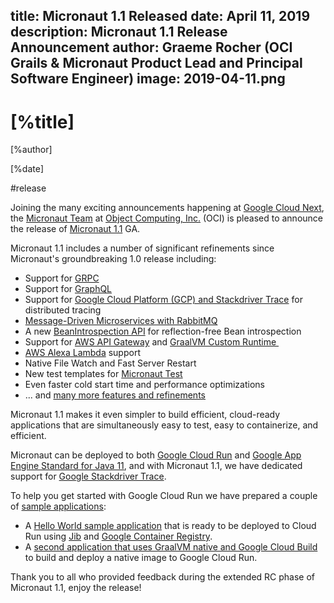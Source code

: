 title: Micronaut 1.1 Released
date: April 11, 2019  
description: Micronaut 1.1 Release Announcement
author: Graeme Rocher (OCI Grails & Micronaut Product Lead and Principal Software Engineer)
image: 2019-04-11.png
---

# [%title]

[%author]

[%date] 

#release

Joining the many exciting announcements happening at [Google Cloud Next](https://cloud.withgoogle.com/next/sf), the [Micronaut Team](https://objectcomputing.com/products/2gm-team) at [Object Computing, Inc.](https://objectcomputing.com/) (OCI) is pleased to announce the release of [Micronaut 1.1](https://github.com/micronaut-projects/micronaut-core/releases/tag/v1.1.0) GA.

Micronaut 1.1 includes a number of significant refinements since Micronaut's groundbreaking 1.0 release including:

*   Support for [GRPC](https://grpc.io)
*   Support for [GraphQL](https://micronaut-projects.github.io/micronaut-graphql/latest/guide/index.html)
*   Support for [Google Cloud Platform (GCP) and Stackdriver Trace](https://micronaut-projects.github.io/micronaut-gcp/latest/guide/) for distributed tracing
*   [Message-Driven Microservices with RabbitMQ](https://micronaut-projects.github.io/micronaut-rabbitmq/latest/guide/)
*   A new [BeanIntrospection API](https://docs.micronaut.io/snapshot/guide/index.html#introspection) for reflection-free Bean introspection
*   Support for [AWS API Gateway](https://micronaut-projects.github.io/micronaut-aws/latest/guide/#apiProxy) and [GraalVM Custom Runtime ](https://micronaut-projects.github.io/micronaut-aws/latest/guide/#customRuntimes)
*   [AWS Alexa Lambda](https://micronaut-projects.github.io/micronaut-aws/latest/guide/#alexa) support
*   Native File Watch and Fast Server Restart
*   New test templates for [Micronaut Test](https://micronaut-projects.github.io/micronaut-test/latest/guide/index.html)
*   Even faster cold start time and performance optimizations
*   ... and [many more features and refinements](https://docs.micronaut.io/1.1.x/guide/index.html#whatsNew)

Micronaut 1.1 makes it even simpler to build efficient, cloud-ready applications that are simultaneously easy to test, easy to containerize, and efficient. 

Micronaut can be deployed to both [Google Cloud Run](https://cloud.google.com/run/) and [Google App Engine Standard for Java 11](https://cloud.google.com/appengine/docs/java/), and with Micronaut 1.1, we have dedicated support for [Google Stackdriver Trace](https://cloud.google.com/trace/).

To help you get started with Google Cloud Run we have prepared a couple of [sample applications](https://github.com/micronaut-projects/micronaut-gcp/tree/master/examples): 

*   A [Hello World sample application](https://github.com/micronaut-projects/micronaut-gcp/tree/master/examples/hello-world-cloud-run) that is ready to be deployed to Cloud Run using [Jib](https://github.com/GoogleContainerTools/jib) and [Google Container Registry](https://cloud.google.com/container-registry/).
*   A [second application that uses GraalVM native and Google Cloud Build](https://github.com/micronaut-projects/micronaut-gcp/tree/master/examples/hello-world-cloud-run-graal) to build and deploy a native image to Google Cloud Run.

Thank you to all who provided feedback during the extended RC phase of Micronaut 1.1, enjoy the release!
